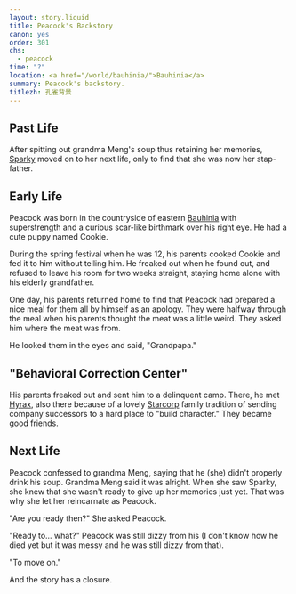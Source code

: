 ```yaml
---
layout: story.liquid
title: Peacock's Backstory
canon: yes
order: 301
chs:
  - peacock
time: "?"
location: <a href="/world/bauhinia/">Bauhinia</a>
summary: Peacock's backstory.
titlezh: 孔雀背景
---
```


## Past Life

After spitting out grandma Meng's soup thus retaining her memories, [Sparky](../sparky/) moved on to her next life, only to find that she was now her stap-father.

## Early Life

Peacock was born in the countryside of eastern [Bauhinia](/world/bauhinia/) with superstrength and a curious scar-like birthmark over his right eye. He had a cute puppy named Cookie.

During the spring festival when he was 12, his parents cooked Cookie and fed it to him without telling him. He freaked out when he found out, and refused to leave his room for two weeks straight, staying home alone with his elderly grandfather.

One day, his parents returned home to find that Peacock had prepared a nice meal for them all by himself as an apology. They were halfway through the meal when his parents thought the meat was a little weird. They asked him where the meat was from.

He looked them in the eyes and said, "Grandpapa."

## "Behavioral Correction Center"

His parents freaked out and sent him to a delinquent camp. There, he met [Hyrax](/characters/minor#hyrax/), also there because of a lovely [Starcorp](/world/bauhinia/starcorp/) family tradition of sending company successors to a hard place to "build character." They became good friends.

## Next Life

Peacock confessed to grandma Meng, saying that he (she) didn't properly drink his soup. Grandma Meng said it was alright. When she saw Sparky, she knew that she wasn't ready to give up her memories just yet. That was why she let her reincarnate as Peacock.

"Are you ready then?" She asked Peacock.

"Ready to... what?" Peacock was still dizzy from his (I don't know how he died yet but it was messy and he was still dizzy from that).

"To move on."

And the story has a closure.
